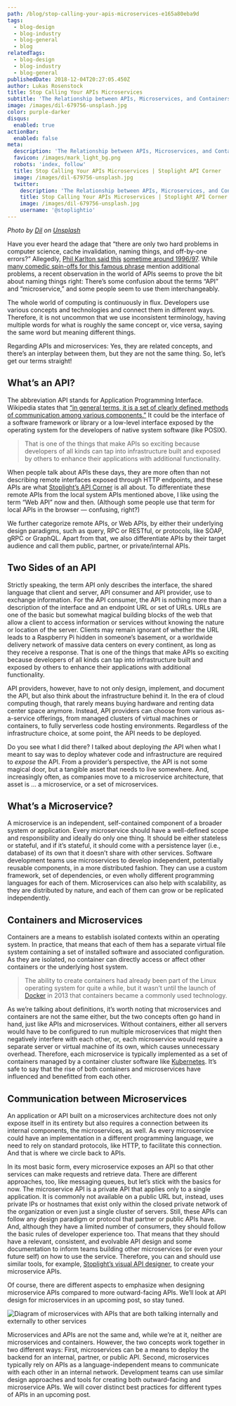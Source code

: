 ```yaml
---
path: /blog/stop-calling-your-apis-microservices-e165a80eba9d
tags:
  - blog-design
  - blog-industry
  - blog-general
  - blog
relatedTags:
  - blog-design
  - blog-industry
  - blog-general
publishedDate: 2018-12-04T20:27:05.450Z
author: Lukas Rosenstock
title: Stop Calling Your APIs Microservices
subtitle: 'The Relationship between APIs, Microservices, and Containers'
image: /images/dil-679756-unsplash.jpg
color: purple-darker
disqus:
  enabled: true
actionBar:
  enabled: false
meta:
  description: 'The Relationship between APIs, Microservices, and Containers'
  favicon: /images/mark_light_bg.png
  robots: 'index, follow'
  title: Stop Calling Your APIs Microservices | Stoplight API Corner
  image: /images/dil-679756-unsplash.jpg
  twitter:
    description: 'The Relationship between APIs, Microservices, and Containers'
    title: Stop Calling Your APIs Microservices | Stoplight API Corner
    image: /images/dil-679756-unsplash.jpg
    username: '@stoplightio'
---
```

_Photo by [Dil](https://unsplash.com/photos/8OECtq8rrNg) on [Unsplash](https://unsplash.com/)_

Have you ever heard the adage that “there are only two hard problems in computer science, cache invalidation, naming things, and off-by-one errors?” Allegedly, [Phil Karlton said this](https://quotesondesign.com/phil-karlton/) [sometime around 1996/97](https://twitter.com/timbray/status/817025379109990402). While [many comedic spin-offs for this famous phrase](https://www.martinfowler.com/bliki/TwoHardThings.html) mention additional problems, a recent observation in the world of APIs seems to prove the bit about naming things right: There’s some confusion about the terms “API” and “microservice,” and some people seem to use them interchangeably.

The whole world of computing is continuously in flux. Developers use various concepts and technologies and connect them in different ways. Therefore, it is not uncommon that we use inconsistent terminology, having multiple words for what is roughly the same concept or, vice versa, saying the same word but meaning different things.

Regarding APIs and microservices: Yes, they are related concepts, and there’s an interplay between them, but they are not the same thing. So, let’s get our terms straight!

## What’s an API?

The abbreviation API stands for Application Programming Interface. Wikipedia states that [“in general terms, it is a set of clearly defined methods of communication among various components.”](https://en.wikipedia.org/wiki/Application_programming_interface) It could be the interface of a software framework or library or a low-level interface exposed by the operating system for the developers of native system software (like POSIX).

> That is one of the things that make APIs so exciting because developers of all kinds can tap into infrastructure built and exposed by others to enhance their applications with additional functionality.

When people talk about APIs these days, they are more often than not describing remote interfaces exposed through HTTP endpoints, and these APIs are what [Stoplight’s API Corner](http://blog.stoplight.io) is all about. To differentiate these remote APIs from the local system APIs mentioned above, I like using the term “Web API” now and then. (Although some people use that term for local APIs in the browser — confusing, right?)

We further categorize remote APIs, or Web APIs, by either their underlying design paradigms, such as query, RPC or RESTful, or protocols, like SOAP, gRPC or GraphQL. Apart from that, we also differentiate APIs by their target audience and call them public, partner, or private/internal APIs.

## Two Sides of an API

Strictly speaking, the term API only describes the interface, the shared language that client and server, API consumer and API provider, use to exchange information. For the API consumer, the API is nothing more than a description of the interface and an endpoint URL or set of URLs. URLs are one of the basic but somewhat magical building blocks of the web that allow a client to access information or services without knowing the nature or location of the server. Clients may remain ignorant of whether the URL leads to a Raspberry Pi hidden in someone’s basement, or a worldwide delivery network of massive data centers on every continent, as long as they receive a response. That is one of the things that make APIs so exciting because developers of all kinds can tap into infrastructure built and exposed by others to enhance their applications with additional functionality.

API providers, however, have to not only design, implement, and document the API, but also think about the infrastructure behind it. In the era of cloud computing though, that rarely means buying hardware and renting data center space anymore. Instead, API providers can choose from various as-a-service offerings, from managed clusters of virtual machines or containers, to fully serverless code hosting environments. Regardless of the infrastructure choice, at some point, the API needs to be deployed.

Do you see what I did there? I talked about deploying _the_ API when what I meant to say was to deploy whatever code and infrastructure are required to _expose_ the API. From a provider’s perspective, the API is not some magical door, but a tangible asset that needs to live somewhere. And, increasingly often, as companies move to a microservice architecture, that asset is … a microservice, or a set of microservices.

## What’s a Microservice?

A microservice is an independent, self-contained component of a broader system or application. Every microservice should have a well-defined scope and responsibility and ideally do only one thing. It should be either stateless or stateful, and if it’s stateful, it should come with a persistence layer (i.e., database) of its own that it doesn’t share with other services. Software development teams use microservices to develop independent, potentially reusable components, in a more distributed fashion. They can use a custom framework, set of dependencies, or even wholly different programming languages for each of them. Microservices can also help with scalability, as they are distributed by nature, and each of them can grow or be replicated independently.

## Containers and Microservices

Containers are a means to establish isolated contexts within an operating system. In practice, that means that each of them has a separate virtual file system containing a set of installed software and associated configuration. As they are isolated, no container can directly access or affect other containers or the underlying host system.

> The ability to create containers had already been part of the Linux operating system for quite a while, but it wasn’t until the launch of [Docker](https://www.docker.com/) in 2013 that containers became a commonly used technology.

As we’re talking about definitions, it’s worth noting that microservices and containers are not the same either, but the two concepts often go hand in hand, just like APIs and microservices. Without containers, either all servers would have to be configured to run multiple microservices that might then negatively interfere with each other, or, each microservice would require a separate server or virtual machine of its own, which causes unnecessary overhead. Therefore, each microservice is typically implemented as a set of containers managed by a container cluster software like [Kubernetes](https://kubernetes.io/). It’s safe to say that the rise of both containers and microservices have influenced and benefitted from each other.

## Communication between Microservices

An application or API built on a microservices architecture does not only expose itself in its entirety but also requires a connection between its internal components, the microservices, as well. As every microservice could have an implementation in a different programming language, we need to rely on standard protocols, like HTTP, to facilitate this connection. And that is where we circle back to APIs.

In its most basic form, every microservice exposes an API so that other services can make requests and retrieve data. There are different approaches, too, like messaging queues, but let’s stick with the basics for now. The microservice API is a private API that applies only to a single application. It is commonly not available on a public URL but, instead, uses private IPs or hostnames that exist only within the closed private network of the organization or even just a single cluster of servers. Still, these APIs can follow any design paradigm or protocol that partner or public APIs have. And, although they have a limited number of consumers, they should follow the basic rules of developer experience too. That means that they should have a relevant, consistent, and evolvable API design and some documentation to inform teams building other microservices (or even your future self) on how to use the service. Therefore, you can and should use similar tools, for example, [Stoplight’s visual API designer](/design), to create your microservice APIs.

Of course, there are different aspects to emphasize when designing microservice APIs compared to more outward-facing APIs. We’ll look at API design for microservices in an upcoming post, so stay tuned.

![Diagram of microservices with APIs that are both talking internally and externally to other services](/images/1_eskatdf7n7vtrp90dufiug.png)

Microservices and APIs are not the same and, while we’re at it, neither are microservices and containers. However, the two concepts work together in two different ways: First, microservices can be a means to deploy the backend for an internal, partner, or public API. Second, microservices typically rely on APIs as a language-independent means to communicate with each other in an internal network. Development teams can use similar design approaches and tools for creating both outward-facing and microservice APIs. We will cover distinct best practices for different types of APIs in an upcoming post.
